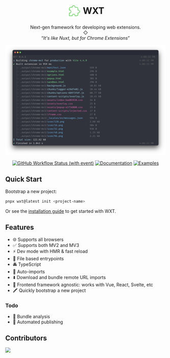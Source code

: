 <h1 align="center">
  <img style="vertical-align:middle" width="44" src="./docs/public/hero-logo.svg" alt="WXT Logo">
  <span>WXT</span>
</h1>

<p class="float: left"></p>

<p align="center">Next-gen framework for developing web extensions.<br/>◇<br/><q><i>It's like Nuxt, but for Chrome Extensions</i></q></p>

![Example CLI Output](./docs/assets/cli-output.png)

<p align="center">
  <a href="https://github.com/wxt-dev/wxt/actions/workflows/validate.yml" target="blank"><img alt="GitHub Workflow Status (with event)" src="https://img.shields.io/github/actions/workflow/status/wxt-dev/wxt/validate.yml?label=Checks"></a>
  <a href="https://wxt.dev" target="blank"><img alt="Documentation" src="https://img.shields.io/badge/Docs-wxt.dev-blue"></a>
  <a href="https://github.com/wxt-dev/wxt-examples" target="blank"><img alt="Examples" src="https://img.shields.io/badge/Examples-GitHub-blue"></a>
</p>

## Quick Start

Bootstrap a new project:

```sh
pnpx wxt@latest init <project-name>
```

Or see the [installation guide](https://wxt.dev/get-started/installation.html) to get started with WXT.

## Features

- 🌐 Supports all browsers
- ✅ Supports both MV2 and MV3
- ⚡ Dev mode with HMR & fast reload
- 📂 File based entrypoints
- 🚔 TypeScript
- 🦾 Auto-imports
- ⬇️ Download and bundle remote URL imports
- 🎨 Frontend framework agnostic: works with Vue, React, Svelte, etc
- 🖍️ Quickly bootstrap a new project

### Todo

- 📏 Bundle analysis
- 🤖 Automated publishing

## Contributors

<a href="https://github.com/wxt-dev/wxt/graphs/contributors">
  <img src="https://contrib.rocks/image?repo=wxt-dev/wxt" />
</a>
